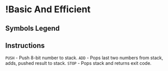 # !Basic And Efficient

## Symbols Legend



## Instructions

`PUSH`  - Push 8-bit number to stack.
`ADD`   - Pops last two numbers from stack, adds, pushed result to stack.
`STOP`  - Pops stack and returns exit code.